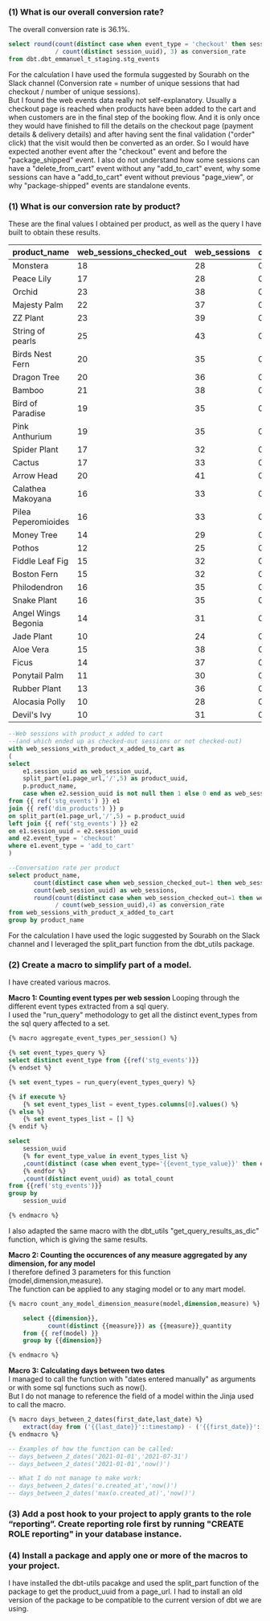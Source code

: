 ### (1) What is our overall conversion rate?
The overall conversion rate is 36.1%.
```sql
select round(count(distinct case when event_type = 'checkout' then session_uuid end)::numeric
             / count(distinct session_uuid), 3) as conversion_rate
from dbt.dbt_emmanuel_t_staging.stg_events
```
For the calculation I have used the formula suggested by Sourabh on the Slack channel (Conversion rate = number of unique sessions that had checkout / number of unique sessions).\
But I found the web events data really not self-explanatory.
Usually a checkout page is reached when products have been added to the cart and when customers are in the final step of the booking flow. And it is only once they would have finished to fill the details on the checkout page (payment details & delivery details) and after having sent the final validation ("order" click) that the visit would then be converted as an order.
So I would have expected another event after the "checkout" event and before the "package_shipped" event.
I also do not understand how some sessions can have a "delete_from_cart" event without any "add_to_cart" event, why some sessions can have a "add_to_cart" event without previous "page_view", or why "package-shipped" events are standalone events.

### (1) What is our conversion rate by product?
These are the final values I obtained per product, as well as the query I have built to obtain these results.

|   product_name     | web_sessions_checked_out | web_sessions | conversion_rate |
|--------------------|--------------------------|--------------|-----------------|
| Monstera           |                       18 |           28 |          0.6429 |
| Peace Lily         |                       17 |           28 |          0.6071 |
| Orchid             |                       23 |           38 |          0.6053 |
| Majesty Palm       |                       22 |           37 |          0.5946 |
| ZZ Plant           |                       23 |           39 |          0.5897 |
| String of pearls   |                       25 |           43 |          0.5814 |
| Birds Nest Fern    |                       20 |           35 |          0.5714 |
| Dragon Tree        |                       20 |           36 |          0.5556 |
| Bamboo             |                       21 |           38 |          0.5526 |
| Bird of Paradise   |                       19 |           35 |          0.5429 | 
| Pink Anthurium     |                       19 |           35 |          0.5429 |
| Spider Plant       |                       17 |           32 |          0.5313 |
| Cactus             |                       17 |           33 |          0.5152 |
| Arrow Head         |                       20 |           41 |          0.4878 | 
| Calathea Makoyana  |                       16 |           33 |          0.4848 |
| Pilea Peperomioides|                       16 |           33 |          0.4848 |
| Money Tree         |                       14 |           29 |          0.4828 |
| Pothos             |                       12 |           25 |          0.4800 |
| Fiddle Leaf Fig    |                       15 |           32 |          0.4688 |
| Boston Fern        |                       15 |           32 |          0.4688 |
| Philodendron       |                       16 |           35 |          0.4571 |
| Snake Plant        |                       16 |           35 |          0.4571 |
| Angel Wings Begonia|                       14 |           31 |          0.4516 |
| Jade Plant         |                       10 |           24 |          0.4167 |
| Aloe Vera          |                       15 |           38 |          0.3947 |
| Ficus              |                       14 |           37 |          0.3784 |
| Ponytail Palm      |                       11 |           30 |          0.3667 |
| Rubber Plant       |                       13 |           36 |          0.3611 |
| Alocasia Polly     |                       10 |           28 |          0.3571 |
| Devil's Ivy        |                       10 |           31 |          0.3226 |

```sql
--Web sessions with product_x added to cart 
--(and which ended up as checked-out sessions or not checked-out)
with web_sessions_with_product_x_added_to_cart as
(
select 
    e1.session_uuid as web_session_uuid,
    split_part(e1.page_url,'/',5) as product_uuid,
    p.product_name,
    case when e2.session_uuid is not null then 1 else 0 end as web_session_checked_out
from {{ ref('stg_events') }} e1 
join {{ ref('dim_products') }} p
on split_part(e1.page_url,'/',5) = p.product_uuid
left join {{ ref('stg_events') }} e2
on e1.session_uuid = e2.session_uuid
and e2.event_type = 'checkout'
where e1.event_type = 'add_to_cart' 
)

--Conversation rate per product
select product_name,
       count(distinct case when web_session_checked_out=1 then web_session_uuid end) as web_sessions_checked_out,
       count(web_session_uuid) as web_sessions,
       round(count(distinct case when web_session_checked_out=1 then web_session_uuid end)::numeric 
             / count(web_session_uuid),4) as conversion_rate
from web_sessions_with_product_x_added_to_cart
group by product_name
```
For the calculation I have used the logic suggested by Sourabh on the Slack channel and I leveraged the split_part function from the dbt_utils package.

### (2) Create a macro to simplify part of a model.
I have created various macros.
<br />

**Macro 1: Counting event types per web session** 
Looping through the different event types extracted from a sql query.\
I used the "run_query" methodology to get all the distinct event_types from the sql query affected to a set.
```sql 
{% macro aggregate_event_types_per_session() %}

{% set event_types_query %}
select distinct event_type from {{ref('stg_events')}}
{% endset %}

{% set event_types = run_query(event_types_query) %}

{% if execute %}
    {% set event_types_list = event_types.columns[0].values() %}
{% else %}
    {% set event_types_list = [] %}
{% endif %}

select
    session_uuid
    {% for event_type_value in event_types_list %}
    ,count(distinct (case when event_type='{{event_type_value}}' then event_uuid end)) as "{{event_type_value}}_count"
    {% endfor %}
    ,count(distinct event_uuid) as total_count
from {{ref('stg_events')}} 
group by 
    session_uuid

{% endmacro %}
```
I also adapted the same macro with the dbt_utils "get_query_results_as_dic" function, which is giving the same results.

**Macro 2: Counting the occurences of any measure aggregated by any dimension, for any model** \
I therefore defined 3 parameters for this function (model,dimension,measure).\
The function can be applied to any staging model or to any mart model.
```sql 
{% macro count_any_model_dimension_measure(model,dimension,measure) %}

    select {{dimension}},
           count(distinct {{measure}}) as {{measure}}_quantity        
    from {{ ref(model) }}
    group by {{dimension}}

{% endmacro %}
```
**Macro 3: Calculating days between two dates**\
I managed to call the function with "dates entered manually" as arguments or with some sql functions such as now().\
But I do not manage to reference the field of a model within the Jinja used to call the macro.
```sql 
{% macro days_between_2_dates(first_date,last_date) %}
    extract(day from ('{{last_date}}'::timestamp) - ('{{first_date}}'::timestamp))
{% endmacro %}

-- Examples of how the function can be called:
-- days_between_2_dates('2021-01-01','2021-07-31')
-- days_between_2_dates('2021-01-01','now()')

-- What I do not manage to make work:
-- days_between_2_dates('o.created_at','now()')
-- days_between_2_dates('max(o.created_at)','now()')  
```

### (3) Add a post hook to your project to apply grants to the role “reporting”. Create reporting role first by running "CREATE ROLE reporting" in your database instance.




### (4) Install a package and apply one or more of the macros to your project.
I have installed the dbt-utils pacakge and used the split_part function of the package to get the product_uuid from a page_url.
I had to install an old version of the package to be compatible to the current version of dbt we are using.
